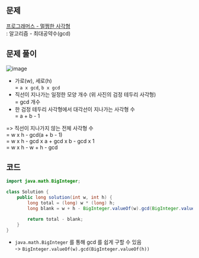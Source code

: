 ## 문제
[프로그래머스 - 멀쩡한 사각형](https://school.programmers.co.kr/learn/courses/30/lessons/62048) <br>
: 알고리즘 - 최대공약수(gcd)

## 문제 풀이
![image](https://github.com/user-attachments/assets/7c0e733a-4bb5-4602-adb8-861f026424ee)
- 가로(w), 세로(h) <br>
  = `a x gcd`, `b x gcd`
- 직선이 지나가는 일정한 모양 개수 (위 사진의 검정 테두리 사각형) <br>
  = gcd 개수
- 한 검정 테두리 사각형에서 대각선이 지나가는 사각형 수 <br>
  = a + b - 1 <br>

=> 직선이 지나가지 않는 전체 사각형 수 <br>
  = w x h - gcd(a + b - 1) <br>
  = w x h - gcd x a + gcd x b - gcd x 1 <br>
  = w x h - w + h - gcd

## 코드
```java
import java.math.BigInteger;

class Solution {
    public long solution(int w, int h) {
        long total = (long) w * (long) h;
        long blank = w + h - BigInteger.valueOf(w).gcd(BigInteger.valueOf(h)).longValue();

        return total - blank;
    }
}
```
- `java.math.BigInteger` 를 통해 gcd 를 쉽게 구할 수 있음 <br>
-> `BigInteger.valueOf(w).gcd(BigInteger.valueOf(h))`
